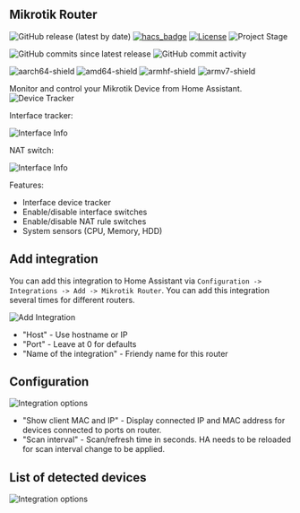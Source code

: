 ## Mikrotik Router
![GitHub release (latest by date)](https://img.shields.io/github/v/release/tomaae/homeassistant-mikrotik_router?style=plastic)
[![hacs_badge](https://img.shields.io/badge/HACS-Custom-orange.svg?style=plastic)](https://github.com/custom-components/hacs)
[![License](https://img.shields.io/github/license/tomaae/homeassistant-mikrotik_router?style=plastic)](LICENSE.md)
![Project Stage](https://img.shields.io/badge/project%20stage-development-yellow.svg?style=plastic)

![GitHub commits since latest release](https://img.shields.io/github/commits-since/tomaae/homeassistant-mikrotik_router/latest?style=plastic)
![GitHub commit activity](https://img.shields.io/github/commit-activity/m/tomaae/homeassistant-mikrotik_router?style=plastic)

![aarch64-shield](https://img.shields.io/badge/aarch64-yes-green.svg?style=plastic)
![amd64-shield](https://img.shields.io/badge/amd64-yes-green.svg?style=plastic)
![armhf-shield](https://img.shields.io/badge/armhf-yes-green.svg?style=plastic)
![armv7-shield](https://img.shields.io/badge/armv7-yes-green.svg?style=plastic)

Monitor and control your Mikrotik Device from Home Assistant.
![Device Tracker](https://raw.githubusercontent.com/tomaae/homeassistant-mikrotik_router/master/docs/assets/images/ui/device_tracker.png)


Interface tracker:

![Interface Info](https://raw.githubusercontent.com/tomaae/homeassistant-mikrotik_router/master/docs/assets/images/ui/interface.png)


NAT switch:

![Interface Info](https://raw.githubusercontent.com/tomaae/homeassistant-mikrotik_router/master/docs/assets/images/ui/nat.png)


Features:
 * Interface device tracker
 * Enable/disable interface switches
 * Enable/disable NAT rule switches
 * System sensors (CPU, Memory, HDD)

## Add integration
You can add this integration to Home Assistant via `Configuration -> Integrations -> Add -> Mikrotik Router`. You can add this integration several times for different routers.

![Add Integration](https://raw.githubusercontent.com/tomaae/homeassistant-mikrotik_router/master/docs/assets/images/ui/setup_integration.png)
* "Host" - Use hostname or IP
* "Port" - Leave at 0 for defaults
* "Name of the integration" - Friendy name for this router

## Configuration
![Integration options](https://raw.githubusercontent.com/tomaae/homeassistant-mikrotik_router/master/docs/assets/images/ui/integration_options.png)
* "Show client MAC and IP" - Display connected IP and MAC address for devices connected to ports on router.
* "Scan interval" - Scan/refresh time in seconds. HA needs to be reloaded for scan interval change to be applied.

## List of detected devices
![Integration options](https://raw.githubusercontent.com/tomaae/homeassistant-mikrotik_router/master/docs/assets/images/ui/integration_devices.png)
